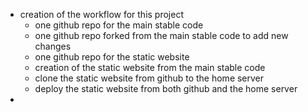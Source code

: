 - creation of the workflow for this project
	- one github repo for the main stable code
	- one github repo forked from the main stable code to add new changes
	- one github repo for the static website
	- creation of the static website from the main stable code
	- clone the static website from github to the home server
	- deploy the static website from both github and the home server
-